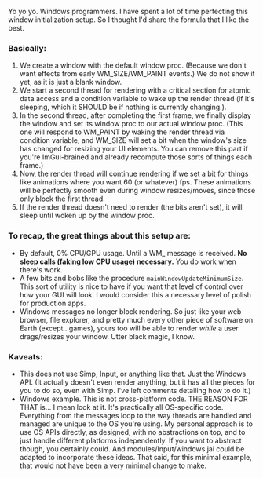 Yo yo yo. Windows programmers. I have spent a lot of time perfecting this window initialization setup. So I thought I'd share the formula that I like the best.

### Basically:
1. We create a window with the default window proc. (Because we don't want effects from early WM_SIZE/WM_PAINT events.) We do not show it yet, as it is just a blank window.
2. We start a second thread for rendering with a critical section for atomic data access and a condition variable to wake up the render thread (if it's sleeping, which it SHOULD be if nothing is currently changing.).
3. In the second thread, after completing the first frame, we finally display the window and set its window proc to our actual window proc. (This one will respond to WM_PAINT by waking the render thread via condition variable, and WM_SIZE will set a bit when the window's size has changed for resizing your UI elements. You can remove this part if you're ImGui-brained and already recompute those sorts of things each frame.)
4. Now, the render thread will continue rendering if we set a bit for things like animations where you want 60 (or whatever) fps. These animations will be perfectly smooth even during window resizes/moves, since those only block the first thread.
5. If the render thread doesn't need to render (the bits aren't set), it will sleep until woken up by the window proc.

### To recap, the great things about this setup are:
- By default, 0% CPU/GPU usage. Until a WM_ message is received. **No sleep calls (faking low CPU usage) necessary.** You do work when there's work.
- A few bits and bobs like the procedure `mainWindowUpdateMinimumSize`. This sort of utility is nice to have if you want that level of control over how your GUI will look. I would consider this a necessary level of polish for production apps.
- Windows messages no longer block rendering. So just like your web browser, file explorer, and pretty much every other piece of software on Earth (except.. games), yours too will be able to render *while* a user drags/resizes your window. Utter black magic, I know.

### Kaveats:
- This does not use Simp, Input, or anything like that. Just the Windows API. (It actually doesn't even render anything, but it has all the pieces for you to do so, even with Simp. I've left comments detailing how to do it.)
- Windows example. This is not cross-platform code. THE REASON FOR THAT is... I mean look at it. It's practically all OS-specific code. Everything from the messages loop to the way threads are handled and managed are unique to the OS you're using. My personal approach is to use OS APIs directly, as designed, with no abstractions on top, and to just handle different platforms independently. If you want to abstract though, you certainly could. And modules/Input/windows.jai could be adapted to incorporate these ideas. That said, for this minimal example, that would not have been a very minimal change to make.
